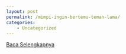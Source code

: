 ```yaml
---
layout: post
permalink: /mimpi-ingin-bertemu-teman-lama/
categories:
    - Uncategorized
---
```


[Baca Selengkapnya](/04)